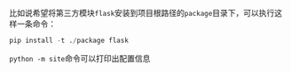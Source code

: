 比如说希望将第三方模块`flask`安装到项目根路径的`package`目录下，可以执行这样一条命令：

```python
pip install -t ./package flask
```

`python -m site`命令可以打印出配置信息